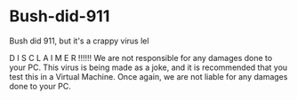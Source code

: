 # Bush-did-911
Bush did 911, but it's a crappy virus lel



D I S C L A I M E R !!!!!! We are not responsible for any damages done to your PC. This virus is being made as a joke, and it is recommended that you test this in a Virtual Machine. Once again, we are not liable for any damages done to your PC.
